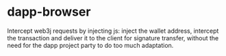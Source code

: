 # dapp-browser
Intercept web3j requests by injecting js: inject the wallet address, intercept the transaction and deliver it to the client for signature transfer, without the need for the dapp project party to do too much adaptation.
